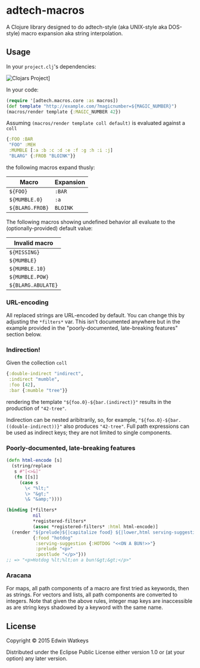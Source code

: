 # adtech-macros

A Clojure library designed to do adtech-style (aka UNIX-style aka
DOS-style) macro expansion aka string interpolation.

## Usage

In your `project.clj`'s dependencies:

![Clojars Project](http://clojars.org/thunknyc/adtech-macros/latest-version.svg)]

In your code:

```clojure
(require '[adtech.macros.core :as macros])
(def template "http://example.com/?magicnumber=${MAGIC_NUMBER}")
(macros/render template {:MAGIC_NUMBER 42})
```

Assuming `(macros/render template coll default)` is evaluated against a `coll`

```clojure
{:FOO :BAR
 "FOO" :MEH
 :MUMBLE [:a :b :c :d :e :f :g :h :i :j]
 "BLARG" {:FROB "BLOINK"}}
```

the following macros expand thusly:

| Macro | Expansion |
| ----- | --------- |
| `${FOO}` | `:BAR` |
| `${MUMBLE.0}` | `:a` |
| `${BLARG.FROB}` | `BLOINK` |

The following macros showing undefined behavior all evaluate to the
(optionally-provided) default value:

| Invalid macro |
| ------------- |
| `${MISSING}` |
| `${MUMBLE}` |
| `${MUMBLE.10}` |
| `${MUMBLE.POW}` |
| `${BLARG.ABULATE}` |

### URL-encoding

All replaced strings are URL-encoded by default. You can change this
by adjusting the `*filters*` var. This isn't documented anywhere but
in the example provided in the "poorly-documented, late-breaking
features" section below.

### Indirection!

Given the collection `coll`

```clojure
{:double-indirect "indirect",
 :indirect "mumble",
 :foo [42],
 :bar {:mumble "tree"}}
 ```

rendering the template `"${foo.0}-${bar.(indirect)}"` results in the
production of `"42-tree"`.

Indirection can be nested aribitrarily, so, for example,
`"${foo.0}-${bar.((double-indirect))}"` also produces
`"42-tree"`. Full path expressions can be used as indirect keys; they
are not limited to single components.

### Poorly-documented, late-breaking features

```clojure
(defn html-encode [s]
  (string/replace
   s #"[<>&]"
   (fn [[s]]
     (case s
       \< "%lt;"
       \> "&gt;"
       \& "&amp;"))))

(binding [*filters*
          nil
          *registered-filters*
          (assoc *registered-filters* :html html-encode)]
  (render "${prelude}${|capitalize food} ${|lower,html serving-suggestion.(|upper food)}${postlude}"
          {:food "hotdog"
           :serving-suggestion {:HOTDOG "<<ON A BUN!>>"}
           :prelude "<p>"
           :postlude "</p>"}))
;; => "<p>Hotdog %lt;%lt;on a bun!&gt;&gt;</p>"
```

### Aracana

For maps, all path components of a macro are first tried as keywords,
then as strings. For vectors and lists, all path components are
converted to integers. Note that given the above rules, integer map
keys are inaccessible as are string keys shadowed by a keyword with
the same name.

## License

Copyright © 2015 Edwin Watkeys

Distributed under the Eclipse Public License either version 1.0 or (at
your option) any later version.
